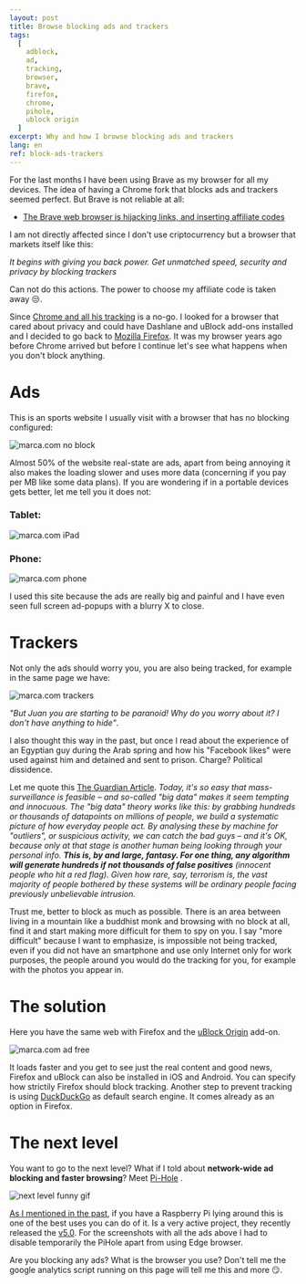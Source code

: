 ```yaml
---
layout: post
title: Browse blocking ads and trackers
tags:
  [
    adblock,
    ad,
    tracking,
    browser,
    brave,
    firefox,
    chrome,
    pihole,
    ublock origin
  ]
excerpt: Why and how I browse blocking ads and trackers
lang: en
ref: block-ads-trackers
---
```


For the last months I have been using Brave as my browser for all my devices. The idea of having a Chrome fork that blocks ads and trackers seemed perfect. But Brave is not reliable at all:
- [The Brave web browser is hijacking links, and inserting affiliate codes](https://davidgerard.co.uk/blockchain/2020/06/06/the-brave-web-browser-is-hijacking-links-and-inserting-affiliate-codes/)

I am not directly affected since I don't use criptocurrency but a browser that markets itself like this: 

*It begins with giving you back power. Get unmatched speed, security and privacy by blocking trackers* 

Can not do this actions. The power to choose my affiliate code is taken away :unamused:.

Since [Chrome and all his tracking](https://clark.com/technology/google-chrome-do-not-track/) is a no-go. I looked for a browser that cared about privacy and could have Dashlane and uBlock add-ons installed and I decided to go back to [Mozilla Firefox](https://www.mozilla.org/es-ES/firefox). It was my browser years ago before Chrome arrived but before I continue let's see what happens when you don't block anything. 

# Ads

This is an sports website I usually visit with a browser that has no blocking configured:

![marca.com no block](../images/marca_browser.png)

Almost 50% of the website real-state are ads, apart from being annoying it also makes the loading slower and uses more data (concerning if you pay per MB like some data plans). If you are wondering if in a portable devices gets better, let me tell you it does not:

### Tablet:

![marca.com iPad](../images/marca_ipad.png)

### Phone:

![marca.com phone](../images/marca_phone.png)

I used this site because the ads are really big and painful and I have even seen full screen ad-popups with a blurry X to close.

# Trackers

Not only the ads should worry you, you are also being tracked, for example in the same page we have:

![marca.com trackers](../images/trackers.png)

*"But Juan you are starting to be paranoid! Why do you worry about it? I don't have anything to hide"*. 

I also thought this way in the past, but once I read about the experience of an Egyptian guy during the Arab spring and how his "Facebook likes" were used against him and detained and sent to prison. Charge? Political dissidence. 

Let me quote this [The Guardian Article](https://www.theguardian.com/commentisfree/2013/feb/11/riot-software-tracked-online-social-networks). *Today, it's so easy that mass-surveillance is feasible – and so-called "big data" makes it seem tempting and innocuous.
The "big data" theory works like this: by grabbing hundreds or thousands of datapoints on millions of people, we build a systematic picture of how everyday people act. By analysing these by machine for "outliers", or suspicious activity, we can catch the bad guys – and it's OK, because only at that stage is another human being looking through your personal info.
**This is, by and large, fantasy. For one thing, any algorithm will generate hundreds if not thousands of false positives** (innocent people who hit a red flag). Given how rare, say, terrorism is, the vast majority of people bothered by these systems will be ordinary people facing previously unbelievable intrusion.*

Trust me, better to block as much as possible. There is an area between living in a mountain like a buddhist monk and browsing with no block at all, find it and start making more difficult for them to spy on you. I say "more difficult" because I want to emphasize, is impossible not being tracked, even if you did not have an smartphone and use only Internet only for work purposes, the people around you would do the tracking for you, for example with the photos you appear in.

# The solution

Here you have the same web with Firefox and the [uBlock Origin](https://addons.mozilla.org/en-US/firefox/addon/ublock-origin/) add-on.

![marca.com ad free](../images/marca_adfree.png)

It loads faster and you get to see just the real content and good news, Firefox and uBlock can also be installed in iOS and Android. You can specify how strictily Firefox should block tracking. Another step to prevent tracking is using [DuckDuckGo](https://duckduckgo.com/) as default search engine. It comes already as an option in Firefox.

# The next level

You want to go to the next level? What if I told about **network-wide ad blocking and faster browsing**? Meet [Pi-Hole](https://pi-hole.net/) .

![next level funny gif](https://media.giphy.com/media/f9Rrghj6TDckb5nZZR/giphy.gif)

[As I mentioned in the past](https://juan.pallares.me/raspberry-pi-hole-vpn/), if you have a Raspberry Pi lying around this is one of the best uses you can do of it. Is a very active project, they recently released the [v5.0](https://pi-hole.net/2020/05/10/pi-hole-v5-0-is-here/). For the screenshots with all the ads above I had to disable temporarily the PiHole apart from using Edge browser.

Are you blocking any ads? What is the browser you use? Don't tell me the google analytics script running on this page will tell me this and more :smirk:.
